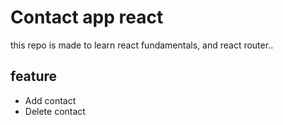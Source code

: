 # Contact app react

this repo is made to learn react fundamentals, and react router..

## feature

<ul>
<li>Add contact</li>
<li>Delete contact</li>
</ul>
